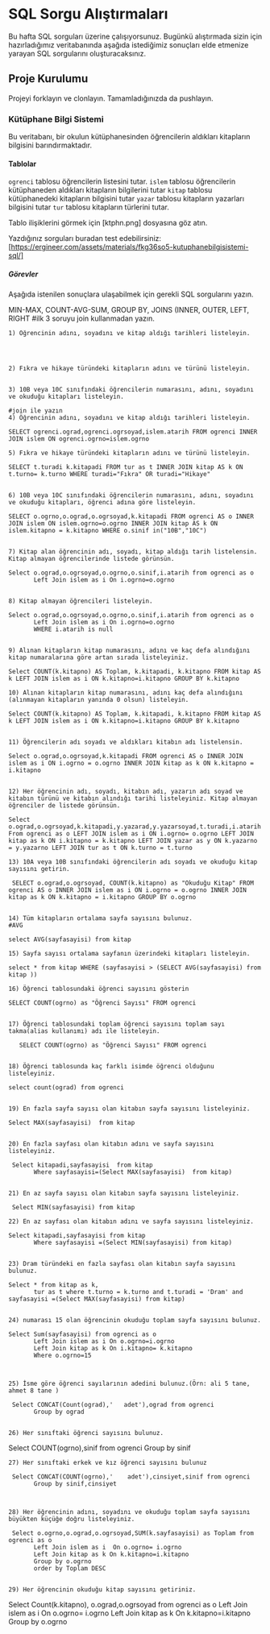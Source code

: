 # SQL Sorgu Alıştırmaları

Bu hafta SQL sorguları üzerine çalışıyorsunuz. Bugünkü alıştırmada sizin için hazırladığımız veritabanında aşağıda istediğimiz sonuçları elde etmenize yarayan SQL sorgularını oluşturacaksınız.

## Proje Kurulumu

Projeyi forklayın ve clonlayın. Tamamladığınızda da pushlayın.

### Kütüphane Bilgi Sistemi

Bu veritabanı, bir okulun kütüphanesinden öğrencilerin aldıkları kitapların bilgisini barındırmaktadır.

#### Tablolar

`ogrenci` tablosu öğrencilerin listesini tutar.
`islem` tablosu öğrencilerin kütüphaneden aldıkları kitapların bilgilerini tutar
`kitap` tablosu kütüphanedeki kitapların bilgisini tutar
`yazar` tablosu kitapların yazarları bilgisini tutar
`tur` tablosu kitapların türlerini tutar.

Tablo ilişiklerini görmek için [ktphn.png] dosyasına göz atın.

Yazdığınız sorguları buradan test edebilirsiniz: [https://ergineer.com/assets/materials/fkg36so5-kutuphanebilgisistemi-sql/]

##### Görevler

Aşağıda istenilen sonuçlara ulaşabilmek için gerekli SQL sorgularını yazın.

MIN-MAX, COUNT-AVG-SUM, GROUP BY, JOINS (INNER, OUTER, LEFT, RIGHT
#ilk 3 soruyu join kullanmadan yazın.

    1) Öğrencinin adını, soyadını ve kitap aldığı tarihleri listeleyin.




    2) Fıkra ve hikaye türündeki kitapların adını ve türünü listeleyin.


    3) 10B veya 10C sınıfındaki öğrencilerin numarasını, adını, soyadını ve okuduğu kitapları listeleyin.

    #join ile yazın
    4) Öğrencinin adını, soyadını ve kitap aldığı tarihleri listeleyin.

    SELECT ogrenci.ograd,ogrenci.ogrsoyad,islem.atarih FROM ogrenci INNER JOIN islem ON ogrenci.ogrno=islem.ogrno

    5) Fıkra ve hikaye türündeki kitapların adını ve türünü listeleyin.

    SELECT t.turadi k.kitapadi FROM tur as t INNER JOIN kitap AS k ON t.turno= k.turno WHERE turadi="Fıkra" OR turadi="Hikaye"


    6) 10B veya 10C sınıfındaki öğrencilerin numarasını, adını, soyadını ve okuduğu kitapları, öğrenci adına göre listeleyin.

    SELECT o.ogrno,o.ograd,o.ogrsoyad,k.kitapadi FROM ogrenci AS o INNER JOIN islem ON islem.ogrno=o.ogrno INNER JOIN kitap AS k ON islem.kitapno = k.kitapno WHERE o.sinif in("10B","10C")


    7) Kitap alan öğrencinin adı, soyadı, kitap aldığı tarih listelensin. Kitap almayan öğrencilerinde listede görünsün.

    Select o.ograd,o.ogrsoyad,o.ogrno,o.sinif,i.atarih from ogrenci as o
    	   Left Join islem as i On i.ogrno=o.ogrno


    8) Kitap almayan öğrencileri listeleyin.

    Select o.ograd,o.ogrsoyad,o.ogrno,o.sinif,i.atarih from ogrenci as o
    	   Left Join islem as i On i.ogrno=o.ogrno
    	   WHERE i.atarih is null


    9) Alınan kitapların kitap numarasını, adını ve kaç defa alındığını kitap numaralarına göre artan sırada listeleyiniz.

    Select COUNT(k.kitapno) AS Toplam, k.kitapadi, k.kitapno FROM kitap AS k LEFT JOIN islem as i ON k.kitapno=i.kitapno GROUP BY k.kitapno

    10) Alınan kitapların kitap numarasını, adını kaç defa alındığını (alınmayan kitapların yanında 0 olsun) listeleyin.

    Select COUNT(k.kitapno) AS Toplam, k.kitapadi, k.kitapno FROM kitap AS k LEFT JOIN islem as i ON k.kitapno=i.kitapno GROUP BY k.kitapno


    11) Öğrencilerin adı soyadı ve aldıkları kitabın adı listelensin.

    Select o.ograd,o.ogrsoyad,k.kitapadi FROM ogrenci AS o INNER JOIN islem as i ON i.ogrno = o.ogrno INNER JOIN kitap as k ON k.kitapno = i.kitapno


    12) Her öğrencinin adı, soyadı, kitabın adı, yazarın adı soyad ve kitabın türünü ve kitabın alındığı tarihi listeleyiniz. Kitap almayan öğrenciler de listede görünsün.

    Select o.ograd,o.ogrsoyad,k.kitapadi,y.yazarad,y.yazarsoyad,t.turadi,i.atarih From ogrenci as o LEFT JOIN islem as i ON i.ogrno= o.ogrno LEFT JOIN kitap as k ON i.kitapno = k.kitapno LEFT JOIN yazar as y ON k.yazarno = y.yazarno LEFT JOIN tur as t ON k.turno = t.turno

    13) 10A veya 10B sınıfındaki öğrencilerin adı soyadı ve okuduğu kitap sayısını getirin.

     SELECT o.ograd,o.ogrsoyad, COUNT(k.kitapno) as "Okuduğu Kitap" FROM ogrenci AS o INNER JOIN islem as i ON i.ogrno = o.ogrno INNER JOIN kitap as k ON k.kitapno = i.kitapno GROUP BY o.ogrno


    14) Tüm kitapların ortalama sayfa sayısını bulunuz.
    #AVG

    select AVG(sayfasayisi) from kitap

    15) Sayfa sayısı ortalama sayfanın üzerindeki kitapları listeleyin.

    select * from kitap WHERE (sayfasayisi > (SELECT AVG(sayfasayisi) from kitap ))

    16) Öğrenci tablosundaki öğrenci sayısını gösterin

    SELECT COUNT(ogrno) as "Öğrenci Sayısı" FROM ogrenci


    17) Öğrenci tablosundaki toplam öğrenci sayısını toplam sayı takma(alias kullanımı) adı ile listeleyin.

       SELECT COUNT(ogrno) as "Öğrenci Sayısı" FROM ogrenci


    18) Öğrenci tablosunda kaç farklı isimde öğrenci olduğunu listeleyiniz.

    select count(ograd) from ogrenci


    19) En fazla sayfa sayısı olan kitabın sayfa sayısını listeleyiniz.

    Select MAX(sayfasayisi)  from kitap


    20) En fazla sayfası olan kitabın adını ve sayfa sayısını listeleyiniz.

     Select kitapadi,sayfasayisi  from kitap
    	   Where sayfasayisi=(Select MAX(sayfasayisi)  from kitap)


    21) En az sayfa sayısı olan kitabın sayfa sayısını listeleyiniz.

     Select MIN(sayfasayisi) from kitap

    22) En az sayfası olan kitabın adını ve sayfa sayısını listeleyiniz.

    Select kitapadi,sayfasayisi from kitap
    	   Where sayfasayisi =(Select MIN(sayfasayisi) from kitap)


    23) Dram türündeki en fazla sayfası olan kitabın sayfa sayısını bulunuz.

    Select * from kitap as k,
           tur as t where t.turno = k.turno and t.turadi = 'Dram' and sayfasayisi =(Select MAX(sayfasayisi) from kitap)


    24) numarası 15 olan öğrencinin okuduğu toplam sayfa sayısını bulunuz.

    Select Sum(sayfasayisi) from ogrenci as o
    	   Left Join islem as i On o.ogrno=i.ogrno
    	   Left Join kitap as k On i.kitapno= k.kitapno
    	   Where o.ogrno=15



    25) İsme göre öğrenci sayılarının adedini bulunuz.(Örn: ali 5 tane, ahmet 8 tane )

     Select CONCAT(Count(ograd),'   adet'),ograd from ogrenci
    	   Group by ograd


    26) Her sınıftaki öğrenci sayısını bulunuz.

Select COUNT(ogrno),sinif from ogrenci
Group by sinif

    27) Her sınıftaki erkek ve kız öğrenci sayısını bulunuz

     Select CONCAT(COUNT(ogrno),'    adet'),cinsiyet,sinif from ogrenci
    	   Group by sinif,cinsiyet



    28) Her öğrencinin adını, soyadını ve okuduğu toplam sayfa sayısını büyükten küçüğe doğru listeleyiniz.

     Select o.ogrno,o.ograd,o.ogrsoyad,SUM(k.sayfasayisi) as Toplam from ogrenci as o
    	   Left Join islem as i  On o.ogrno= i.ogrno
    	   Left Join kitap as k On k.kitapno=i.kitapno
    	   Group by o.ogrno
    	   order by Toplam DESC


    29) Her öğrencinin okuduğu kitap sayısını getiriniz.

Select Count(k.kitapno), o.ograd,o.ogrsoyad from ogrenci as o
Left Join islem as i On o.ogrno= i.ogrno
Left Join kitap as k On k.kitapno=i.kitapno
Group by o.ogrno
